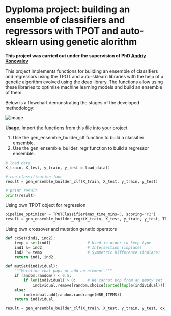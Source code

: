# Dyploma project: building an ensemble of classifiers and regressors with TPOT and auto-sklearn using genetic alorithm 
**This project was carried out under the supervision of PhD [Andriy Konovalov](https://github.com/kamua)**

This project implements functions for building an ensemble of classifiers and regressors using the TPOT and auto-sklearn libraries with the help of a genetic algorithm evolved using the deap library. The functions allow using these libraries to optimise machine learning models and build an ensemble of them.

Below is a flowchart demonstrating the stages of the developed methodology:

![image](https://github.com/yevIbrahimov/gen_ensemble/assets/61506686/a21ab112-4b3e-4ef5-a162-627c7b551b91)


**Usage**.
Import the functions from this file into your project.
1. Use the gen_ensemble_builder_clf function to build a classifier ensemble.
2. Use the gen_ensemble_builder_regr function to build a regressor ensemble.

```python
# load data
X_train, X_test, y_train, y_test = load_data()

# run classification func
result = gen_ensemble_builder_clf(X_train, X_test, y_train, y_test)

# print result
print(result)
```

Using own TPOT object for regression

```python
pipeline_optimizer = TPOTClassifier(max_time_mins=5, scoring='r2')
result = gen_ensemble_builder_regr(X_train, X_test, y_train, y_test, TPOT_object=pipeline_optimizer, use_aurosklearn=False)
```

Using own crossover and mutation genetic operators

```python
def cxSet(ind1, ind2):
    temp = set(ind1)                # Used in order to keep type
    ind1 &= ind2                    # Intersection (inplace)
    ind2 ^= temp                    # Symmetric Difference (inplace)
    return ind1, ind2

def mutSet(individual):
    """Mutation that pops or add an element."""
    if random.random() < 0.5:
        if len(individual) > 0:     # We cannot pop from an empty set
            individual.remove(random.choice(sorted(tuple(individual))))
    else:
        individual.add(random.randrange(NBR_ITEMS))
    return individual,

result = gen_ensemble_builder_clf(X_train, X_test, y_train, y_test, cx_operator=cxSet, mut_operator=mutSet)
```
